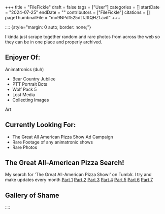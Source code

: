 +++
title = "FileFickle"
draft = false
tags = ["User"]
categories = []
startDate = "2024-07-25"
endDate = ""
contributors = ["FileFickle"]
citations = []
pageThumbnailFile = "mo9NPdf525dtTJttQHZf.avif"
+++

:::: {style="margin: 0 auto; border: none;"}
<div>

I kinda just scrape together random and rare photos from across the web so they can be in one place and properly archived.

## Enjoyer Of:

Animatronics (duh)

- Bear Country Jubilee
- PTT Portrait Bots
- Wolf Pack 5
- Lost Media
- Collecting Images

Art

## Currently Looking For:

- The Great All American Pizza Show Ad Campaign
- Rare Footage of any animatronic shows
- Rare Photos

## The Great All-American Pizza Search!

My search for 'The Great All-American Pizza Show!' on Tumblr. I try and make updates every month
[Part 1](https://www.tumblr.com/fauxfickle/742157669720358912/back-again-with-the-search-for-the-ever-elusive) [Part 2](https://www.tumblr.com/fauxfickle/744243026622398464/we-now-return-with-your-regularly-scheduled-and)
[Part 3](https://www.tumblr.com/fauxfickle/745048475400552448/welcome-back-with-a-very-impromptu-episode-of-the) [Part 4](https://www.tumblr.com/fauxfickle/748407495620542464/another-month-another-info-dump-of-things-you)
[Part 5](https://www.tumblr.com/fauxfickle/751664529796218880/welcome-back-to-your-monthly-dose-of-radon) [Part 6](https://www.tumblr.com/fauxfickle/754478633128804352/we-now-return-to-your-monthly-fruitless-venture-or)
[Part 7](https://www.tumblr.com/fauxfickle/756997832118009856/beep-beep-the-honda-civic-of-lost-media-searches)

## Gallery of Shame

</div>
::::
